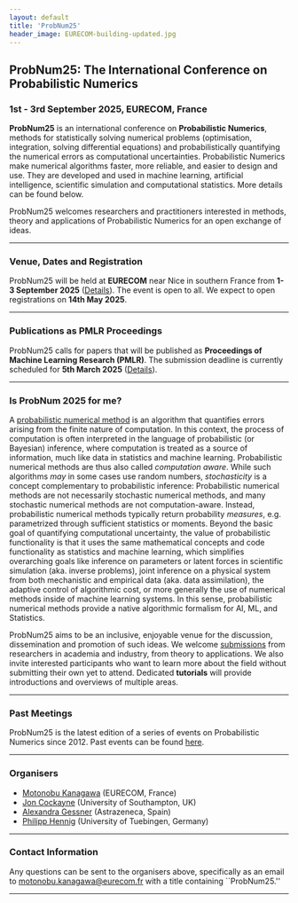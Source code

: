 ```yaml
---
layout: default
title: 'ProbNum25'
header_image: EURECOM-building-updated.jpg
---
```

## ProbNum25: The International Conference on Probabilistic Numerics
### 1st - 3rd September 2025, EURECOM, France


**ProbNum25** is an international conference on **Probabilistic Numerics**, methods for statistically solving numerical problems (optimisation, integration, solving differential equations) and probabilistically quantifying the numerical errors as computational uncertainties. Probabilistic Numerics make numerical algorithms faster, more reliable, and easier to design and use. They are developed and used in machine learning, artificial intelligence, scientific simulation and computational statistics. More details can be found below. 

ProbNum25 welcomes researchers and practitioners interested in methods, theory and applications of Probabilistic Numerics for an open exchange of ideas.

--- 
### Venue, Dates and Registration

ProbNum25 will be held at **EURECOM** near Nice in southern France from **1-3 September 2025** ([Details](/venue.html)).  The event is open to all. We expect to open registrations on **14th May 2025**.

--- 
### Publications as PMLR Proceedings
ProbNum25 calls for papers that will be published as **Proceedings of Machine Learning Research (PMLR)**. The submission deadline is currently scheduled for **5th March 2025** ([Details](/submissions.html)).


---
### Is ProbNum 2025 for me?

A [probabilistic numerical method](https://en.wikipedia.org/wiki/Probabilistic_numerics) is an algorithm that quantifies errors arising from the finite nature of computation. In this context, the process of computation is often interpreted in the language of probabilistic (or Bayesian) inference, where computation is treated as a source of information, much like data in statistics and machine learning. Probabilistic numerical methods are thus also called *computation aware*. While such algorithms *may* in some cases use random numbers, *stochasticity* is a concept complementary to probabilistic inference: Probabilistic numerical methods are not necessarily stochastic numerical methods, and many stochastic numerical methods are not computation-aware. Instead, probabilistic numerical methods typically return probability *measures*, e.g. parametrized through sufficient statistics or moments. Beyond the basic goal of quantifying computational uncertainty, the value of probabilistic functionality is that it uses the same mathematical concepts and code functionality as statistics and machine learning, which simplifies overarching goals like inference on parameters or latent forces in scientific simulation (aka. inverse problems), joint inference on a physical system from both mechanistic and empirical data (aka. data assimilation), the adaptive control of algorithmic cost, or more generally the use of numerical methods inside of machine learning systems. In this sense, probabilistic numerical methods provide a native algorithmic formalism for AI, ML, and Statistics.

ProbNum25 aims to be an inclusive, enjoyable venue for the discussion, dissemination and promotion of such ideas. We welcome [submissions](/submissions.html) from researchers in academia and industry, from theory to applications. We also invite interested participants who want to learn more about the field without submitting their own yet to attend. Dedicated **tutorials** will provide introductions and overviews of multiple areas.

---
### Past Meetings
ProbNum25 is the latest edition of a series of events on Probabilistic Numerics since 2012. Past events can be found [here](https://www.probabilistic-numerics.org/meetings/).

---
### Organisers  

- [Motonobu Kanagawa](https://sites.google.com/site/motonobukanagawa/) (EURECOM, France)
- [Jon Cockayne](https://joncockayne.me/) (University of Southampton, UK)
- [Alexandra Gessner](https://github.com/alpiges) (Astrazeneca, Spain)
- [Philipp Hennig](https://uni-tuebingen.de/en/fakultaeten/mathematisch-naturwissenschaftliche-fakultaet/fachbereiche/informatik/lehrstuehle/methods-of-machine-learning/start/) (University of Tuebingen, Germany)

---
### Contact Information
Any questions can be sent to the organisers above, specifically as an email to motonobu.kanagawa@eurecom.fr with a title containing ``ProbNum25.''

---


